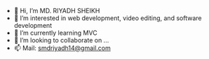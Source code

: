 - 👋 Hi, I’m MD. RIYADH SHEIKH
- 👀 I’m interested in web development, video editing, and software development
- 🌱 I’m currently learning MVC
- 💞️ I’m looking to collaborate on ...
- 📫 Mail: smdriyadh14@gmail.com

<!---
midoriya14/midoriya14 is a ✨ special ✨ repository because its `README.md` (this file) appears on your GitHub profile.
You can click the Preview link to take a look at your changes.
---!>
